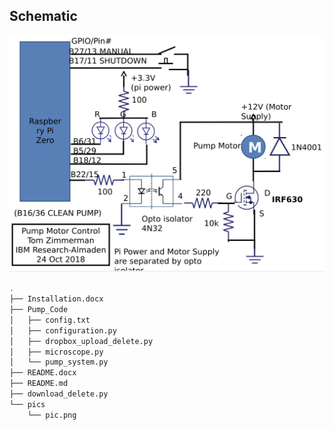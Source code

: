 
## Schematic
![pics](pics/pic.png)

~~~bash
.
├── Installation.docx
├── Pump_Code
│   ├── config.txt
│   ├── configuration.py
│   ├── dropbox_upload_delete.py
│   ├── microscope.py
│   └── pump_system.py
├── README.docx
├── README.md
├── download_delete.py
└── pics
    └── pic.png
~~~
